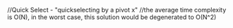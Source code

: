 //Quick Select - "quickselecting by a pivot x"
//the average time complexity is O(N), in the worst case, this solution would be degenerated to O(N^2)
